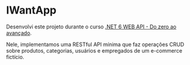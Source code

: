 # IWantApp
Desenvolvi este projeto durante o curso [.NET 6 WEB API - Do zero ao avançado](https://www.udemy.com/course/net-6-web-api-do-zero-ao-avancado/).

Nele, implementamos uma RESTful API mínima que faz operações CRUD sobre produtos, categorias, usuários e empregados de um e-commerce fictício.


